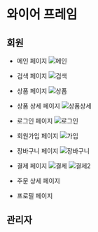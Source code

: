 # 와이어 프레임

## 회원

-   메인 페이지
    ![메인](https://user-images.githubusercontent.com/52924202/111309394-2f837b00-869f-11eb-9cdc-60dacd9b28ae.jpg)

-   검색 페이지
    ![검색](https://user-images.githubusercontent.com/52924202/111309465-4aee8600-869f-11eb-80d4-f46a73cff5f0.jpg)

-   상품 페이지
    ![상품](https://user-images.githubusercontent.com/52924202/111309548-5f328300-869f-11eb-9f57-cba0e46d0666.jpg)

-   상품 상세 페이지
    ![상품상세](https://user-images.githubusercontent.com/52924202/111309603-6fe2f900-869f-11eb-884b-2cd493c6af5b.jpg)

-   로그인 페이지
    ![로그인](https://user-images.githubusercontent.com/52924202/111309643-7bcebb00-869f-11eb-922d-a119044dbd71.jpg)

-   회원가입 페이지
    ![가입](https://user-images.githubusercontent.com/52924202/111309651-7d987e80-869f-11eb-87c0-6f1bb571fc21.jpg)

-   장바구니 페이지
    ![장바구니](https://user-images.githubusercontent.com/52924202/111309719-8f7a2180-869f-11eb-9322-e48d8cbd5d89.jpg)

-   결제 페이지
    ![결제](https://user-images.githubusercontent.com/52924202/111309737-93a63f00-869f-11eb-86b3-8841bdf8be98.jpg)
    ![결제2](https://user-images.githubusercontent.com/52924202/111309739-943ed580-869f-11eb-8991-730f4242670a.jpg)

-   주문 상세 페이지

-   프로필 페이지

## 관리자
